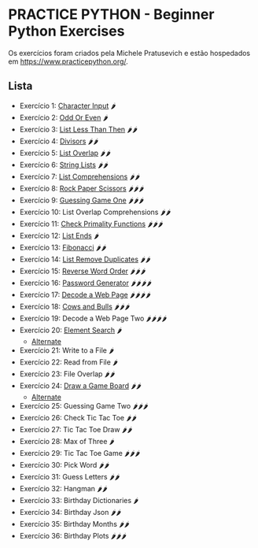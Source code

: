 # PRACTICE PYTHON - Beginner Python Exercises

Os exercícios foram criados pela Michele Pratusevich e estão hospedados em https://www.practicepython.org/.

## Lista

* Exercício 1: [Character Input](https://github.com/guiemi-learning-center/exercicios-python-pratusevich/blob/master/char_input.py) 🌶
* Exercício 2: [Odd Or Even](https://github.com/guiemi-learning-center/exercicios-python-pratusevich/blob/master/odd_even.py) 🌶
* Exercício 3: [List Less Than Then](https://github.com/guiemi-learning-center/exercicios-python-pratusevich/blob/master/list_less_than_ten.py) 🌶🌶
* Exercício 4: [Divisors](https://github.com/guiemi-learning-center/exercicios-python-pratusevich/blob/master/divisors.py) 🌶🌶
* Exercício 5: [List Overlap](https://github.com/guiemi-learning-center/exercicios-python-pratusevich/blob/master/lista_overlap.py) 🌶🌶
* Exercício 6: [String Lists](https://github.com/guiemi-learning-center/exercicios-python-pratusevich/blob/master/string_lists.py) 🌶🌶
* Exercício 7: [List Comprehensions](https://github.com/guiemi-learning-center/exercicios-python-pratusevich/blob/master/list_comp.py) 🌶🌶
* Exercício 8: [Rock Paper Scissors](https://github.com/guiemi-learning-center/exercicios-python-pratusevich/blob/master/pedra_papel_tesoura.py) 🌶🌶🌶
* Exercício 9: [Guessing Game One](https://github.com/guiemi-learning-center/exercicios-python-pratusevich/blob/master/guessing_game_one.py) 🌶🌶🌶
* Exercício 10: List Overlap Comprehensions 🌶🌶
* Exercício 11: [Check Primality Functions](https://github.com/guiemi-learning-center/exercicios-python-pratusevich/blob/master/check_primality_functions.py) 🌶🌶🌶
* Exercício 12: [List Ends](https://github.com/guiemi-learning-center/exercicios-python-pratusevich/blob/master/list_ends.py) 🌶
* Exercício 13: [Fibonacci](https://github.com/guiemi-learning-center/exercicios-python-pratusevich/blob/master/fibonacci.py) 🌶🌶
* Exercício 14: [List Remove Duplicates](https://github.com/guiemi-learning-center/exercicios-python-pratusevich/blob/master/list_remove_duplicates.py) 🌶🌶
* Exercício 15: [Reverse Word Order](https://github.com/guiemi-learning-center/exercicios-python-pratusevich/blob/master/reverse_word_order.py) 🌶🌶🌶
* Exercício 16: [Password Generator](https://github.com/guiemi-learning-center/exercicios-python-pratusevich/blob/master/password_generator.py) 🌶🌶🌶🌶
* Exercício 17: [Decode a Web Page](https://github.com/guiemi-learning-center/exercicios-python-pratusevich/blob/master/decode_webpage.py) 🌶🌶🌶🌶
* Exercício 18: [Cows and Bulls](https://github.com/guiemi-learning-center/exercicios-python-pratusevich/blob/master/cows_and_bulls.py) 🌶🌶🌶
* Exercício 19: Decode a Web Page Two 🌶🌶🌶🌶
* Exercício 20: [Element Search](https://github.com/guiemi-learning-center/exercicios-python-pratusevich/blob/master/element_search.py) 🌶
  * [Alternate](https://github.com/guiemi-learning-center/exercicios-python-pratusevich/blob/master/element_search.1.py)
* Exercício 21: Write to a File 🌶
* Exercício 22: Read from File 🌶
* Exercício 23: File Overlap 🌶🌶
* Exercício 24: [Draw a Game Board](https://github.com/guiemi-learning-center/exercicios-python-pratusevich/blob/master/draw_board.py) 🌶🌶
  * [Alternate](https://github.com/guiemi-learning-center/exercicios-python-pratusevich/blob/master/draw_board.1.py)
* Exercício 25: Guessing Game Two 🌶🌶🌶
* Exercício 26: Check Tic Tac Toe 🌶🌶
* Exercício 27: Tic Tac Toe Draw 🌶🌶
* Exercício 28: Max of Three 🌶
* Exercício 29: Tic Tac Toe Game 🌶🌶🌶
* Exercício 30: Pick Word 🌶🌶
* Exercício 31: Guess Letters 🌶🌶
* Exercício 32: Hangman 🌶🌶
* Exercício 33: Birthday Dictionaries 🌶
* Exercício 34: Birthday Json 🌶🌶
* Exercício 35: Birthday Months 🌶🌶
* Exercício 36: Birthday Plots 🌶🌶🌶